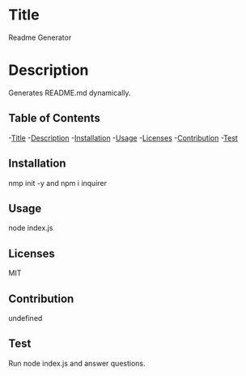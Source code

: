 # Title
  Readme Generator
  # Description
  Generates README.md dynamically.
## Table of Contents  
  -[Title](#title)
  -[Description](#description)
  -[Installation](#installation)
  -[Usage](#usage)
  -[Licenses](#licenses)
  -[Contribution](#contribution)
  -[Test](#test)

  ## Installation
  nmp init -y and npm i inquirer
  ## Usage
  node index.js

  ## Licenses
  MIT 
  ## Contribution
  undefined 

  ## Test
Run node index.js and answer questions.
